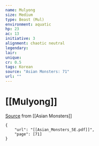 ```yaml
---
name: Mulyong
size: Medium
type: Beast (Mul)
environment: aquatic
hp: 23
ac: 13
initiative: 3
alignment: chaotic neutral
legendary: 
lair: 
unique: 
cr: 0.5
tags: Korean
source: "Asian Monsters: 71"
url: ""
---
```

# [[Mulyong]]

[Source](zotero://open-pdf/library/items/2YJ39RUI?page=71) from [[Asian Monsters]]

```pdf
{
	"url": "[[Asian_Monsters_5E.pdf]]",
	"page": [71]
}
```

